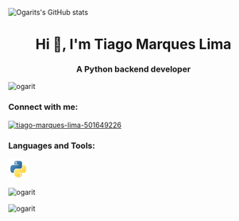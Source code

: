 ![Ogarits's GitHub stats](https://github-readme-stats.vercel.app/api?username=ogarit&show_icons=true&title_color=00cccc&text_color=00cccc&icon_color=ffffff&border_color=00cccc&bg_color=DEG,000000,000000,000000,000000,0d0d0d,1a1a1a,262626)

<h1 align="center">Hi 👋, I'm Tiago Marques Lima</h1>
<h3 align="center">A Python backend developer</h3>

<p align="left"> <img src="https://komarev.com/ghpvc/?username=ogarit&label=Profile%20views&color=0e75b6&style=flat" alt="ogarit" /> </p>

<h3 align="left">Connect with me:</h3>
<p align="left">
<a href="https://linkedin.com/in/tiago-marques-lima-501649226" target="blank"><img align="center" src="https://raw.githubusercontent.com/rahuldkjain/github-profile-readme-generator/master/src/images/icons/Social/linked-in-alt.svg" alt="tiago-marques-lima-501649226" height="30" width="40" /></a>
</p>

<h3 align="left">Languages and Tools:</h3>
<p align="left"> <a href="https://www.python.org" target="_blank" rel="noreferrer"> <img src="https://raw.githubusercontent.com/devicons/devicon/master/icons/python/python-original.svg" alt="python" width="40" height="40"/> </a> </p>

<p><img align="center" src="https://github-readme-stats.vercel.app/api/top-langs?username=ogarit&show_icons=true&locale=en&layout=compact" alt="ogarit" /></p>

<p><img align="center" src="https://github-readme-streak-stats.herokuapp.com/?user=ogarit&" alt="ogarit" /></p>
